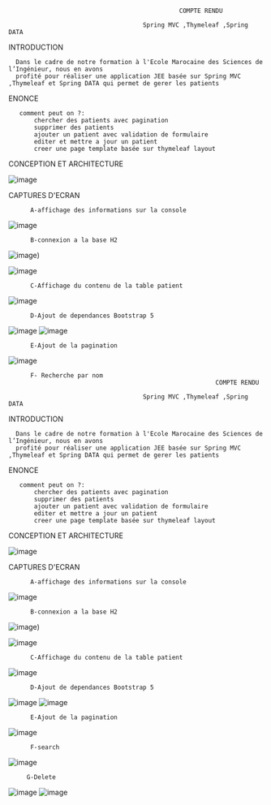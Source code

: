                                                    COMPTE RENDU

                                         Spring MVC ,Thymeleaf ,Spring DATA
                                                               
   INTRODUCTION
   
   
      Dans le cadre de notre formation à l'Ecole Marocaine des Sciences de l’Ingénieur, nous en avons
      profité pour réaliser une application JEE basée sur Spring MVC ,Thymeleaf et Spring DATA qui permet de gerer les patients
      
      
   ENONCE 
   
   
       comment peut on ?:
           chercher des patients avec pagination
           supprimer des patients
           ajouter un patient avec validation de formulaire
           editer et mettre a jour un patient
           creer une page template basée sur thymeleaf layout
           
           
   CONCEPTION ET ARCHITECTURE 
   
   
        

![image](https://user-images.githubusercontent.com/57690392/162083545-e186c1a4-8ab6-4e8d-90f6-4f65b87e5c75.png)


  CAPTURES D'ECRAN 
      
          A-affichage des informations sur la console
        
        
   ![image](https://user-images.githubusercontent.com/57690392/162084178-2c1b5fb2-78d6-41c4-812a-e8ef1d27eaa4.png)
            
            
          B-connexion a la base H2
          
   ![image](https://user-images.githubusercontent.com/57690392/162084861-e0ecb3ef-7d48-4783-af61-df39333c2f79.png))


   
  ![image](https://user-images.githubusercontent.com/57690392/162085009-6b6dfb5e-40b6-4562-a408-d105c8a7bed1.png)



          C-Affichage du contenu de la table patient
          
![image](https://user-images.githubusercontent.com/57690392/162084794-610f071a-bc8c-4c81-9c19-29b91cf10128.png)

          D-Ajout de dependances Bootstrap 5
  ![image](https://user-images.githubusercontent.com/57690392/162084597-fffc8310-a219-4139-8214-6eaffb083176.png)
![image](https://user-images.githubusercontent.com/57690392/162084684-557129c3-d79d-4d2c-bb2b-215cbf7f9f26.png)


          E-Ajout de la pagination
 ![image](https://user-images.githubusercontent.com/57690392/162085163-6ae1e631-ced1-4404-8d21-748a3ed19f7f.png)

          F- Recherche par nom
                                                             COMPTE RENDU

                                         Spring MVC ,Thymeleaf ,Spring DATA
                                                               
   INTRODUCTION
   
   
      Dans le cadre de notre formation à l'Ecole Marocaine des Sciences de l’Ingénieur, nous en avons
      profité pour réaliser une application JEE basée sur Spring MVC ,Thymeleaf et Spring DATA qui permet de gerer les patients
      
      
   ENONCE 
   
   
       comment peut on ?:
           chercher des patients avec pagination
           supprimer des patients
           ajouter un patient avec validation de formulaire
           editer et mettre a jour un patient
           creer une page template basée sur thymeleaf layout
           
           
   CONCEPTION ET ARCHITECTURE 
   
   
        

![image](https://user-images.githubusercontent.com/57690392/162083545-e186c1a4-8ab6-4e8d-90f6-4f65b87e5c75.png)


  CAPTURES D'ECRAN 
      
          A-affichage des informations sur la console
        
        
   ![image](https://user-images.githubusercontent.com/57690392/162084178-2c1b5fb2-78d6-41c4-812a-e8ef1d27eaa4.png)
            
            
          B-connexion a la base H2
          
   ![image](https://user-images.githubusercontent.com/57690392/162084861-e0ecb3ef-7d48-4783-af61-df39333c2f79.png))


   
  ![image](https://user-images.githubusercontent.com/57690392/162085009-6b6dfb5e-40b6-4562-a408-d105c8a7bed1.png)



          C-Affichage du contenu de la table patient
          
![image](https://user-images.githubusercontent.com/57690392/162084794-610f071a-bc8c-4c81-9c19-29b91cf10128.png)

          D-Ajout de dependances Bootstrap 5
  ![image](https://user-images.githubusercontent.com/57690392/162084597-fffc8310-a219-4139-8214-6eaffb083176.png)
![image](https://user-images.githubusercontent.com/57690392/162084684-557129c3-d79d-4d2c-bb2b-215cbf7f9f26.png)


          E-Ajout de la pagination
 ![image](https://user-images.githubusercontent.com/57690392/162085163-6ae1e631-ced1-4404-8d21-748a3ed19f7f.png)


          F-search
![image](https://user-images.githubusercontent.com/57690392/165594027-f8f09acb-c58e-4fef-b938-b3152f653276.png)
         
         
         G-Delete
![image](https://user-images.githubusercontent.com/57690392/165594231-8b75559f-9208-4cc2-931d-ca4553f2cc3d.png)
![image](https://user-images.githubusercontent.com/57690392/165594284-ef56c4ae-995f-4c42-8b19-33622111f17f.png)






